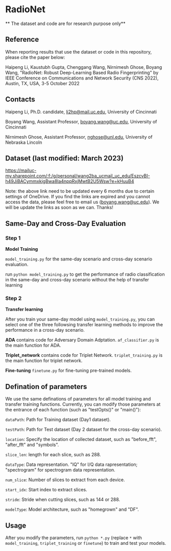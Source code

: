 # RadioNet

** The dataset and code are for research purpose only**

## Reference
When reporting results that use the dataset or code in this repository, please cite the paper below:

Haipeng Li, Kaustubh Gupta, Chenggang Wang, Nirnimesh Ghose, Boyang Wang, "RadioNet: Robust Deep-Learning Based Radio Fingerprinting" by IEEE Conference on Communications and Network Security (CNS 2022), Austin, TX, USA, 3-5 October 2022

## Contacts
Haipeng Li, Ph.D. candidate, li2hp@mail.uc.edu, University of Cincinnati 

Boyang Wang, Assistant Professor, boyang.wang@uc.edu, University of Cincinnati

Nirnimesh Ghose, Assistant Professor, nghose@unl.edu, University of Nebraska Lincoln  


## Dataset (last modified: March 2023)

https://mailuc-my.sharepoint.com/:f:/g/personal/wang2ba_ucmail_uc_edu/EszcvBI-h49JiBACymmxkigBwa8la4nppRxjMwtB2U5Wsw?e=kHuuB4

Note: the above link need to be updated every 6 months due to certain settings of OneDrive. If you find the links are expired and you cannot access the data, please feel free to email us (boyang.wang@uc.edu). We will be update the links as soon as we can. Thanks!

## Same-Day and Cross-Day Evaluation

### Step 1

**Model Training** 

`model_training.py` for the same-day scenario and cross-day scenario evaluation. 

run `python model_training.py` to get the performance of radio classification in the same-day and cross-day scenario without the help of transfer learning

### Step 2

**Transfer learning**

After you train your same-day model using `model_training.py`, you can select one of the three followsing transfer learning methods to improve the performance in a cross-day scenario.

**ADA** contains code for Adversary Domain Adptation. `af_classifier.py` is the main function for ADA.

**Triplet_network** contains code for Triplet Network. `triplet_training.py` is the main function for triplet network.

**Fine-tuning** `finetune.py` for fine-tuning pre-trained models. 

## Defination of parameters

We use the same definations of parameters for all model training and transfer training functions. Currently, you can modify those parameters at the entrance of each function (such as "testOpts()" or "main()"):

`dataPath`: Path for Training dataset (Day1 dataset).

`testPath`: Path for Test dataset (Day 2 dataset for the cross-day scenario).

`location`: Specify the location of collected dataset, such as "before_fft", "after_fft" and "symbols".

`slice_len`: length for each slice, such as 288.

`dataType`: Data representation. "IQ" for I/Q data rapresentation; "spectrogram" for spectrogram data representation.

`num_slice`: Number of slices to extract from each device.

`start_idx`: Start index to extract slices.

`stride`: Stride when cutting slices, such as 144 or 288.

`modelType`: Model architecture, such as "homegrown" and "DF".

## Usage 
After you modify the parameters, run `python *.py` (replace `*` with `model_training`, `triplet_training` or `finetune`) to train and test your models. 

